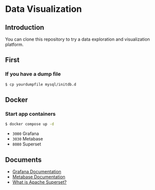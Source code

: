 # Data Visualization

## Introduction

You can clone this repository to try a data exploration and visualization platform.

## First

### If you have a dump file

```bash
$ cp yourdumpfile mysql/initdb.d
```
## Docker

### Start app containers

```bash
$ docker compose up -d
```

- `3000` Grafana
- `3030` Metabase
- `8080` Superset

## Documents

- [Grafana Documentation](https://grafana.com/docs/grafana/latest/)
- [Metabase Documentation](https://www.metabase.com/docs/latest/)
- [What is Apache Superset?](https://superset.apache.org/docs/intro/)
